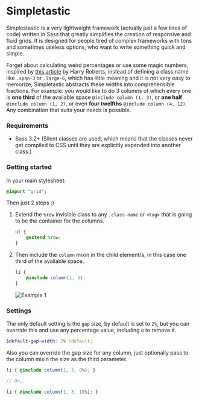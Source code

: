 Simpletastic
============

Simplestastic is a very lightweight framework (actually just a few lines of code) written in Sass that greatly simplifies the creation of responsive and fluid grids. It is designed for people tired of complex frameworks with tons and sometimes useless options, who want to write something quick and simple.

Forget about calculating weird percentages or use some magic numbers, inspired by [this article](http://csswizardry.com/2013/02/responsive-grid-systems-a-solution/) by Harry Roberts, instead of defining a class name like `.span-3` or `.large-6`, which has little meaning and it is not very easy to memorize, Simpletastic abstracts these widths into comprehensible fractions. For example: you would like to do 3 columns of which every one is **one third** of the available space `@include column (1, 3)`, or **one half** `@include column (1, 2)`, or even **four twelfths** `@include column (4, 12)`. Any combination that suits your needs is possible.


### Requirements

- Sass 3.2+ (Silent classes are used, which means that the classes never get compiled to CSS until they are explicitly expanded into another class.)

### Getting started

In your main stylesheet:

```sass
@import "grid";
```

Then just 2 steps :)

1. Extend the `%row` invisible class to any `.class-name` or `<tag>` that is going to be the container for the columns.

    ```scss
    ul {
        @extend %row;
    }
    ```
2. Then include the `column` mixin in the child element/s, in this case one third of the available space.

    ```scss
    li {
        @include column(1, 3);
    }
    ```

    ![Example 1](http://i.imgur.com/XZZNtXj.png)

### Settings

The only default setting is the `gap` size, by default is set to `2%`, but you can override this and use any percentage value, including `0` to remove it.

```scss
$default-gap-width: 2% !default;
```

Also you can override the gap size for any column, just optionally pass to the column mixin the size as the third parameter.

```scss
li { @include column(1, 3, 0%); }

// Or…

li { @include column(1, 3, 10%); }
```
